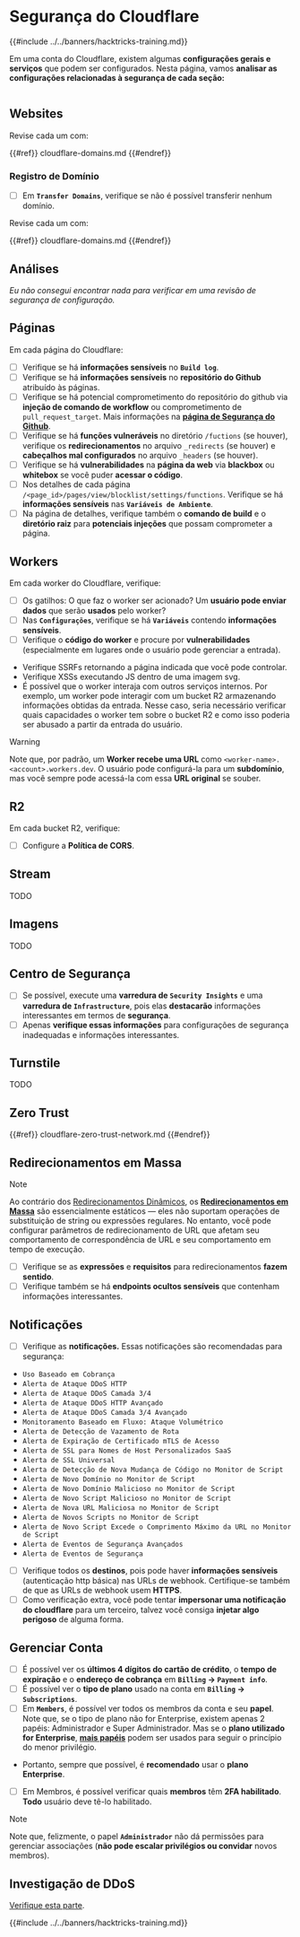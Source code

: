 # Segurança do Cloudflare

{{#include ../../banners/hacktricks-training.md}}

Em uma conta do Cloudflare, existem algumas **configurações gerais e serviços** que podem ser configurados. Nesta página, vamos **analisar as configurações relacionadas à segurança de cada seção:**

<figure><img src="../../images/image (117).png" alt=""><figcaption></figcaption></figure>

## Websites

Revise cada um com:

{{#ref}}
cloudflare-domains.md
{{#endref}}

### Registro de Domínio

- [ ] Em **`Transfer Domains`**, verifique se não é possível transferir nenhum domínio.

Revise cada um com:

{{#ref}}
cloudflare-domains.md
{{#endref}}

## Análises

_Eu não consegui encontrar nada para verificar em uma revisão de segurança de configuração._

## Páginas

Em cada página do Cloudflare:

- [ ] Verifique se há **informações sensíveis** no **`Build log`**.
- [ ] Verifique se há **informações sensíveis** no **repositório do Github** atribuído às páginas.
- [ ] Verifique se há potencial comprometimento do repositório do github via **injeção de comando de workflow** ou comprometimento de `pull_request_target`. Mais informações na [**página de Segurança do Github**](../github-security/).
- [ ] Verifique se há **funções vulneráveis** no diretório `/fuctions` (se houver), verifique os **redirecionamentos** no arquivo `_redirects` (se houver) e **cabeçalhos mal configurados** no arquivo `_headers` (se houver).
- [ ] Verifique se há **vulnerabilidades** na **página da web** via **blackbox** ou **whitebox** se você puder **acessar o código**.
- [ ] Nos detalhes de cada página `/<page_id>/pages/view/blocklist/settings/functions`. Verifique se há **informações sensíveis** nas **`Variáveis de Ambiente`**.
- [ ] Na página de detalhes, verifique também o **comando de build** e o **diretório raiz** para **potenciais injeções** que possam comprometer a página.

## **Workers**

Em cada worker do Cloudflare, verifique:

- [ ] Os gatilhos: O que faz o worker ser acionado? Um **usuário pode enviar dados** que serão **usados** pelo worker?
- [ ] Nas **`Configurações`**, verifique se há **`Variáveis`** contendo **informações sensíveis**.
- [ ] Verifique o **código do worker** e procure por **vulnerabilidades** (especialmente em lugares onde o usuário pode gerenciar a entrada).
- Verifique SSRFs retornando a página indicada que você pode controlar.
- Verifique XSSs executando JS dentro de uma imagem svg.
- É possível que o worker interaja com outros serviços internos. Por exemplo, um worker pode interagir com um bucket R2 armazenando informações obtidas da entrada. Nesse caso, seria necessário verificar quais capacidades o worker tem sobre o bucket R2 e como isso poderia ser abusado a partir da entrada do usuário.

> [!WARNING]
> Note que, por padrão, um **Worker recebe uma URL** como `<worker-name>.<account>.workers.dev`. O usuário pode configurá-la para um **subdomínio**, mas você sempre pode acessá-la com essa **URL original** se souber.

## R2

Em cada bucket R2, verifique:

- [ ] Configure a **Política de CORS**.

## Stream

TODO

## Imagens

TODO

## Centro de Segurança

- [ ] Se possível, execute uma **varredura de `Security Insights`** e uma **varredura de `Infrastructure`**, pois elas **destacarão** informações interessantes em termos de **segurança**.
- [ ] Apenas **verifique essas informações** para configurações de segurança inadequadas e informações interessantes.

## Turnstile

TODO

## **Zero Trust**

{{#ref}}
cloudflare-zero-trust-network.md
{{#endref}}

## Redirecionamentos em Massa

> [!NOTE]
> Ao contrário dos [Redirecionamentos Dinâmicos](https://developers.cloudflare.com/rules/url-forwarding/dynamic-redirects/), os [**Redirecionamentos em Massa**](https://developers.cloudflare.com/rules/url-forwarding/bulk-redirects/) são essencialmente estáticos — eles não suportam operações de substituição de string ou expressões regulares. No entanto, você pode configurar parâmetros de redirecionamento de URL que afetam seu comportamento de correspondência de URL e seu comportamento em tempo de execução.

- [ ] Verifique se as **expressões** e **requisitos** para redirecionamentos **fazem sentido**.
- [ ] Verifique também se há **endpoints ocultos sensíveis** que contenham informações interessantes.

## Notificações

- [ ] Verifique as **notificações.** Essas notificações são recomendadas para segurança:
- `Uso Baseado em Cobrança`
- `Alerta de Ataque DDoS HTTP`
- `Alerta de Ataque DDoS Camada 3/4`
- `Alerta de Ataque DDoS HTTP Avançado`
- `Alerta de Ataque DDoS Camada 3/4 Avançado`
- `Monitoramento Baseado em Fluxo: Ataque Volumétrico`
- `Alerta de Detecção de Vazamento de Rota`
- `Alerta de Expiração de Certificado mTLS de Acesso`
- `Alerta de SSL para Nomes de Host Personalizados SaaS`
- `Alerta de SSL Universal`
- `Alerta de Detecção de Nova Mudança de Código no Monitor de Script`
- `Alerta de Novo Domínio no Monitor de Script`
- `Alerta de Novo Domínio Malicioso no Monitor de Script`
- `Alerta de Novo Script Malicioso no Monitor de Script`
- `Alerta de Nova URL Maliciosa no Monitor de Script`
- `Alerta de Novos Scripts no Monitor de Script`
- `Alerta de Novo Script Excede o Comprimento Máximo da URL no Monitor de Script`
- `Alerta de Eventos de Segurança Avançados`
- `Alerta de Eventos de Segurança`
- [ ] Verifique todos os **destinos**, pois pode haver **informações sensíveis** (autenticação http básica) nas URLs de webhook. Certifique-se também de que as URLs de webhook usem **HTTPS**.
- [ ] Como verificação extra, você pode tentar **impersonar uma notificação do cloudflare** para um terceiro, talvez você consiga **injetar algo perigoso** de alguma forma.

## Gerenciar Conta

- [ ] É possível ver os **últimos 4 dígitos do cartão de crédito**, o **tempo de expiração** e o **endereço de cobrança** em **`Billing` -> `Payment info`**.
- [ ] É possível ver o **tipo de plano** usado na conta em **`Billing` -> `Subscriptions`**.
- [ ] Em **`Members`**, é possível ver todos os membros da conta e seu **papel**. Note que, se o tipo de plano não for Enterprise, existem apenas 2 papéis: Administrador e Super Administrador. Mas se o **plano utilizado for Enterprise**, [**mais papéis**](https://developers.cloudflare.com/fundamentals/account-and-billing/account-setup/account-roles/) podem ser usados para seguir o princípio do menor privilégio.
- Portanto, sempre que possível, é **recomendado** usar o **plano Enterprise**.
- [ ] Em Membros, é possível verificar quais **membros** têm **2FA habilitado**. **Todo** usuário deve tê-lo habilitado.

> [!NOTE]
> Note que, felizmente, o papel **`Administrador`** não dá permissões para gerenciar associações (**não pode escalar privilégios ou convidar** novos membros).

## Investigação de DDoS

[Verifique esta parte](cloudflare-domains.md#cloudflare-ddos-protection).

{{#include ../../banners/hacktricks-training.md}}

